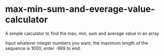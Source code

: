 # max-min-sum-and-everage-value-calculator
A simple calculator to find the max, min, sum and average value in an array

Input whatever integer numbers you want, the maximum length of the sequence is 1000, enter -999 to end.
